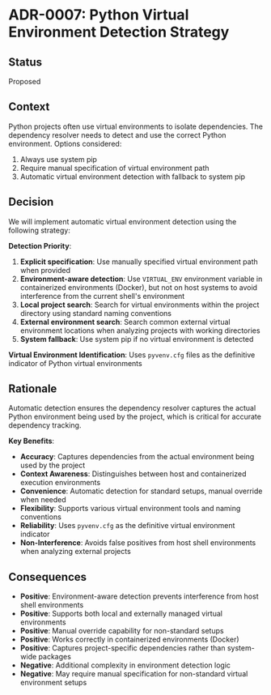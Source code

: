 # ADR-0007: Python Virtual Environment Detection Strategy

## Status

Proposed

## Context

Python projects often use virtual environments to isolate dependencies. The dependency resolver needs to detect and use the correct Python environment. Options considered:

1. Always use system pip
2. Require manual specification of virtual environment path
3. Automatic virtual environment detection with fallback to system pip

## Decision

We will implement automatic virtual environment detection using the following strategy:

**Detection Priority**:

1. **Explicit specification**: Use manually specified virtual environment path when provided
2. **Environment-aware detection**: Use `VIRTUAL_ENV` environment variable in containerized environments (Docker), but not on host systems to avoid interference from the current shell's environment
3. **Local project search**: Search for virtual environments within the project directory using standard naming conventions
4. **External environment search**: Search common external virtual environment locations when analyzing projects with working directories
5. **System fallback**: Use system pip if no virtual environment is detected

**Virtual Environment Identification**: Uses `pyvenv.cfg` files as the definitive indicator of Python virtual environments

## Rationale

Automatic detection ensures the dependency resolver captures the actual Python environment being used by the project, which is critical for accurate dependency tracking.

**Key Benefits**:

- **Accuracy**: Captures dependencies from the actual environment being used by the project
- **Context Awareness**: Distinguishes between host and containerized execution environments
- **Convenience**: Automatic detection for standard setups, manual override when needed
- **Flexibility**: Supports various virtual environment tools and naming conventions
- **Reliability**: Uses `pyvenv.cfg` as the definitive virtual environment indicator
- **Non-Interference**: Avoids false positives from host shell environments when analyzing external projects

## Consequences

- **Positive**: Environment-aware detection prevents interference from host shell environments
- **Positive**: Supports both local and externally managed virtual environments
- **Positive**: Manual override capability for non-standard setups
- **Positive**: Works correctly in containerized environments (Docker)
- **Positive**: Captures project-specific dependencies rather than system-wide packages
- **Negative**: Additional complexity in environment detection logic
- **Negative**: May require manual specification for non-standard virtual environment setups
